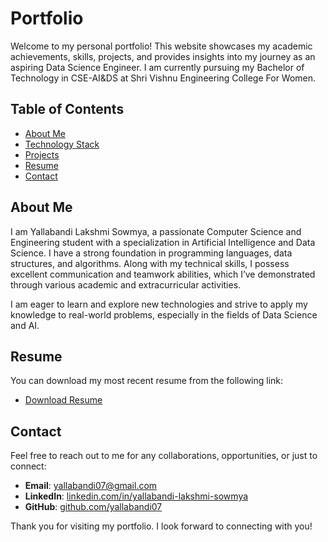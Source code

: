 # Portfolio

Welcome to my personal portfolio! This website showcases my academic achievements, skills, projects, and provides insights into my journey as an aspiring Data Science Engineer. I am currently pursuing my Bachelor of Technology in CSE-AI&DS at Shri Vishnu Engineering College For Women.

## Table of Contents

- [About Me](#about-me)
- [Technology Stack](#technology-stack)
- [Projects](#projects)
- [Resume](#resume)
- [Contact](#contact)

## About Me

I am Yallabandi Lakshmi Sowmya, a passionate Computer Science and Engineering student with a specialization in Artificial Intelligence and Data Science. I have a strong foundation in programming languages, data structures, and algorithms. Along with my technical skills, I possess excellent communication and teamwork abilities, which I’ve demonstrated through various academic and extracurricular activities.

I am eager to learn and explore new technologies and strive to apply my knowledge to real-world problems, especially in the fields of Data Science and AI.


## Resume

You can download my most recent resume from the following link:

- [Download Resume](https://drive.google.com/uc?export=download&id=14gQxKluPqVOkNqYgblJQ3MyKbL99-OvJ)

## Contact

Feel free to reach out to me for any collaborations, opportunities, or just to connect:

- **Email**: yallabandi07@gmail.com
- **LinkedIn**: [linkedin.com/in/yallabandi-lakshmi-sowmya](https://www.linkedin.com/in/yallabandi-lakshmi-sowmya/)
- **GitHub**: [github.com/yallabandi07](https://github.com/yallabandi07)

Thank you for visiting my portfolio. I look forward to connecting with you!
